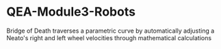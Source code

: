 # QEA-Module3-Robots
Bridge of Death traverses a parametric curve by automatically adjusting a Neato's right and left wheel velocities through mathematical calculations
